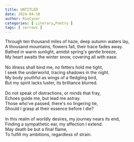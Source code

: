 ```yaml
---
title: UNTITLED
date: 2024-04-10
author: RinCynar
categories: [ Literary,Poetry ]
tags: [ sorrows ]
---
```


Through ten thousand miles of haze, deep autumn waters lay,
<br>
A thousand mountains, flowers fall, their trace fades away.
<br>
Bathed in warm sunlight, amidst spring's gentle breeze,
<br>
My heart awaits the winter snow, covering all with ease.
<br>
<br>
No illness shall bind me, no fetters hold me tight,
<br>
I seek the underworld, tracing shadows in the night.
<br>
My body youthful as wings of a fledgling bird,
<br>
But my spirit lacks luster, its brilliance blurred.
<br>
<br>
Do not speak of distractions, or minds that fray,
<br>
Echoes guide me, but lead me astray.
<br>
Those who've passed, there's no lingering tie,
<br>
Should I grasp at their essence before I die?
<br>
<br>
In this realm of worldly desires, my journey nears its end,
<br>
Finding a sympathetic ear, my affection I extend.
<br>
May death be but a final flame,
<br>
To fulfill my ambitions, regardless of strain.
